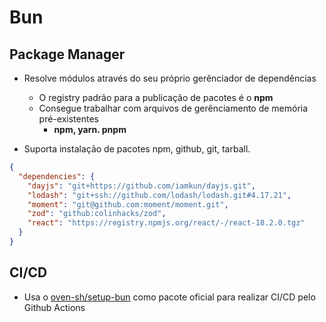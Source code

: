 # Bun

## Package Manager

- Resolve módulos através do seu próprio gerênciador de dependências
  - O registry padrão para a publicação de pacotes é o **npm**
  - Consegue trabalhar com arquivos de gerênciamento de memória pré-existentes
    - **npm, yarn. pnpm**

- Suporta instalação de pacotes npm, github, git, tarball.
```json
{
  "dependencies": {
    "dayjs": "git+https://github.com/iamkun/dayjs.git",
    "lodash": "git+ssh://github.com/lodash/lodash.git#4.17.21",
    "moment": "git@github.com:moment/moment.git",
    "zod": "github:colinhacks/zod",
    "react": "https://registry.npmjs.org/react/-/react-18.2.0.tgz"
  }
}
```

## CI/CD

- Usa o [oven-sh/setup-bun](https://github.com/oven-sh/setup-bun) como pacote oficial para realizar CI/CD pelo Github Actions
